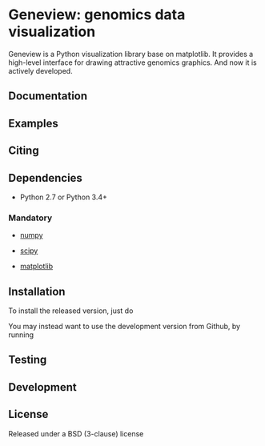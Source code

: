Geneview: genomics data visualization
=====================================

Geneview is a Python visualization library base on matplotlib. It provides a 
high-level interface for drawing attractive genomics graphics. And now it is 
actively developed.

Documentation
-------------

Examples
--------

Citing
------

Dependencies
------------

- Python 2.7 or Python 3.4+

### Mandatory

- [numpy](http://www.numpy.org/)

- [scipy](http://www.scipy.org/)

- [matplotlib](http://matplotlib.org/)


Installation
------------

To install the released version, just do
    

You may instead want to use the development version from Github, by running

Testing
-------

Development
-----------

License
-------

Released under a BSD (3-clause) license
